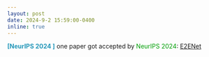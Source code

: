 ```yaml
---
layout: post
date: 2024-9-2 15:59:00-0400
inline: true
---
```


<span style="color:#2698BA;"><b>[NeurIPS 2024 ]</b>  </span>  one paper got accepted by <font color=009f06>NeurIPS 2024</font>: [E2ENet](https://arxiv.org/pdf/2312.04727)

